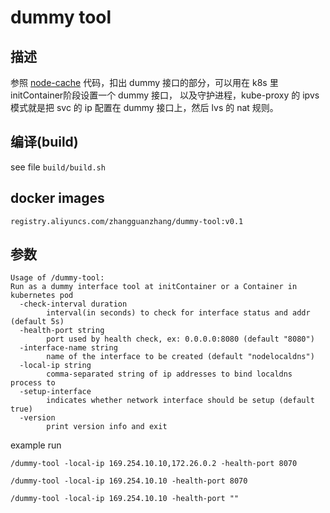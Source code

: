 # dummy tool

## 描述

参照 [node-cache](https://github.com/kubernetes/dns/tree/master/cmd/node-cache) 代码，扣出 dummy 接口的部分，可以用在 k8s 里 initContainer阶段设置一个 dummy 接口， 以及守护进程，kube-proxy 的 ipvs 模式就是把 svc 的 ip 配置在 dummy 接口上，然后 lvs 的 nat 规则。

## 编译(build)

see file `build/build.sh`

## docker images

```mermaid
registry.aliyuncs.com/zhangguanzhang/dummy-tool:v0.1
```

## 参数

```mermaid
Usage of /dummy-tool:
Run as a dummy interface tool at initContainer or a Container in kubernetes pod
  -check-interval duration
    	interval(in seconds) to check for interface status and addr (default 5s)
  -health-port string
    	port used by health check, ex: 0.0.0.0:8080 (default "8080")
  -interface-name string
    	name of the interface to be created (default "nodelocaldns")
  -local-ip string
    	comma-separated string of ip addresses to bind localdns process to
  -setup-interface
    	indicates whether network interface should be setup (default true)
  -version
    	print version info and exit
```

example run

```mermaid
/dummy-tool -local-ip 169.254.10.10,172.26.0.2 -health-port 8070

/dummy-tool -local-ip 169.254.10.10 -health-port 8070

/dummy-tool -local-ip 169.254.10.10 -health-port ""
```